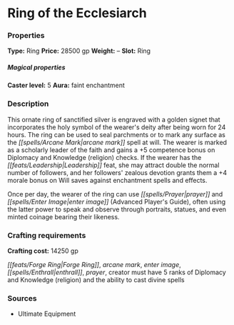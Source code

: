 ﻿---
Title: "Ring of the Ecclesiarch"
Type: "Ring"
Price: "28500 gp"
Weight: "–"
Slot: "Ring"
Caster level: "5"
Aura: "faint enchantment"
Description: |
  "This ornate ring of sanctified silver is engraved with a golden signet that incorporates the holy symbol of the wearer's deity after being worn for 24 hours. The ring can be used to seal parchments or to mark any surface as the _arcane mark_ spell at will. The wearer is marked as a scholarly leader of the faith and gains a +5 competence bonus on Diplomacy and Knowledge (religion) checks. If the wearer has the Leadership feat, she may attract double the normal number of followers, and her followers' zealous devotion grants them a +4 morale bonus on Will saves against enchantment spells and effects.
  Once per day, the wearer of the ring can use _prayer_ and _enter image_ (_Advanced Player's Guide_), often using the latter power to speak and observe through portraits, statues, and even minted coinage bearing their likeness."
Crafting cost: "14250 gp"
Sources: "['Ultimate Equipment']"
---

# Ring of the Ecclesiarch

### Properties

**Type:** Ring **Price:** 28500 gp **Weight:** – **Slot:** Ring

##### Magical properties

**Caster level:** 5 **Aura:** faint enchantment

### Description

This ornate ring of sanctified silver is engraved with a golden signet that incorporates the holy symbol of the wearer's deity after being worn for 24 hours. The ring can be used to seal parchments or to mark any surface as the _[[spells/Arcane Mark|arcane mark]]_ spell at will. The wearer is marked as a scholarly leader of the faith and gains a +5 competence bonus on Diplomacy and Knowledge (religion) checks. If the wearer has the _[[feats/Leadership|Leadership]]_ feat, she may attract double the normal number of followers, and her followers' zealous devotion grants them a +4 morale bonus on Will saves against enchantment spells and effects.

Once per day, the wearer of the ring can use _[[spells/Prayer|prayer]]_ and _[[spells/Enter Image|enter image]]_ (Advanced Player's Guide), often using the latter power to speak and observe through portraits, statues, and even minted coinage bearing their likeness.

### Crafting requirements

**Crafting cost:** 14250 gp

_[[feats/Forge Ring|Forge Ring]]_, _arcane mark_, _enter image_, _[[spells/Enthrall|enthrall]]_, _prayer_, creator must have 5 ranks of Diplomacy and Knowledge (religion) and the ability to cast divine spells

### Sources

* Ultimate Equipment